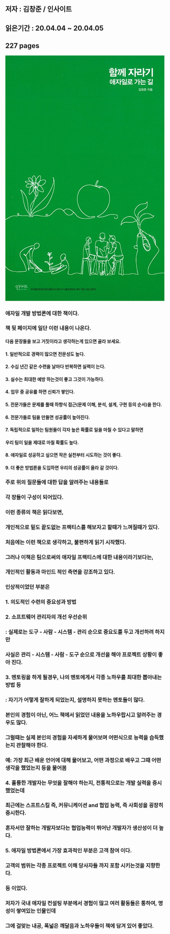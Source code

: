 ## 저자 : 김창준 / 인사이트

## 읽은기간 : 20.04.04 ~ 20.04.05

## 227 pages

![Smithsonian Image](../../public/images/books-images/togetherAgile.jpg)

### 애자일 개발 방법론에 대한 책이다.

### 책 뒷 페이지에 일단 이런 내용이 나온다.

#### 다음 문장들을 보고 거짓이라고 생각하는게 있으면 골라 보세요.

#### 1. 일반적으로 경력이 많으면 전문성도 높다.

#### 2. 수십 년간 같은 수련을 날마다 반복하면 실력이 는다.

#### 3. 실수는 최대한 예방 하는것이 좋고 그것이 가능하다.

#### 4. 업무 중 공유를 하면 신뢰가 쌓인다.

#### 5. 전문가들은 문제를 풀때 하향식 접근(문제 이해, 분석, 설계, 구현 등의 순서)을 한다.

#### 6. 전문가들로 팀을 만들면 성공률이 높아진다.

#### 7. 독립적으로 일하는 팀원들이 각자 높은 확률로 일을 마칠 수 있다고 말하면

#### 우리 팀이 일을 제대로 마칠 확률도 높다.

#### 8. 애자일로 성공하고 싶으면 작은 실천부터 시도하는 것이 좋다.

#### 9. 더 좋은 방법론을 도입하면 우리의 성공률이 올라 갈 것이다.

### 주로 위의 질문들에 대한 답을 알려주는 내용들로

### 각 장들이 구성이 되어있다.

### 이런 종류의 책은 읽다보면,

### 개인적으로 밑도 끝도없는 프랙티스를 해보자고 할때가 느껴질때가 있다.

### 처음에는 이런 책으로 생각하고, 불편하게 읽기 시작했다.

### 그러나 이책은 팀으로써의 애자일 프랙티스에 대한 내용이라기보다는,

### 개인적인 활동과 마인드 적인 측면을 강조하고 있다.

### 인상적이었던 부분은

### 1. 의도적인 수련의 중요성과 방법

### 2. 소프트웨어 관리자의 개선 우선순위

### : 실제로는 도구 - 사람 - 시스템 - 관리 순으로 중요도를 두고 개선하려 하지만

###  사실은 관리 - 시스템 - 사람 - 도구 순으로 개선을 해야 프로젝트 상황이 좋아 진다.

### 3. 멘토링을 하게 될경우, 나의 멘토에게서 각종 노하우를 최대한 뽑아내는 방법 등

### : 자기가 어떻게 잘하게 되었는지, 설명하지 못하는 멘토들이 많다.

### 본인의 경험이 아닌, 어느 책에서 읽었던 내용을 노하우랍시고 알려주는 경우도 많다.

### 그럴때는 실제 본인의 경험을 자세하게 물어보며 어떤식으로 능력을 습득했는지 관찰해야 한다.

### 예: 가장 최근 배운 언어에 대해 물어보고, 어떤 과정으로 배우고 그때 어떤 생각을 했었는지 등을 물어봄

### 4. 훌륭한 개발자는 무엇을 잘해야 하는지, 전통적으로는 개발 실력을 중시했었는데

### 최근에는 스프트스킬 즉,  커뮤니케이션 and 협업 능력, 즉 사회성을 굉장히 중시한다.

### 혼자서만 잘하는 개발자보다는 협업능력이 뛰어난 개발자가 생산성이 더 높다.

### 5. 애자일 방법론에서 가장 효과적인 부분은 고객 참여 이다.

### 고객의 범위는 각종 프로젝트 이해 당사자들 까지 포함 시키는것을 지향한다.

### 등 이었다.

### 저자가 국내 애자일 컨설팅 부분에서 경험이 많고 여러 활동들은 통하여, 명성이 쌓여있는 인물인데

### 그에 걸맞는 내공, 폭넓은 깨달음과 노하우들이 책에 담겨 있어 좋았다.





